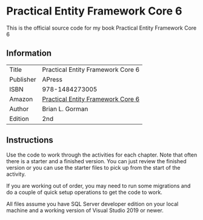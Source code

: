 # Practical Entity Framework Core 6 

This is the official source code for my book Practical Entity Framework Core 6

## Information
| | |
|--|--|  
| Title | Practical Entity Framework Core 6 |  
| Publisher | APress |
| ISBN | 978-1484273005 |
| Amazon | [Practical Entity Framework Core 6](https://www.amazon.com/Practical-Entity-Framework-Core-Applications/dp/1484273001/) |
| Author | Brian L. Gorman |
| Edition | 2nd |

## Instructions  

Use the code to work through the activities for each chapter. Note that often there is a starter and a finished version.  You can just review the finished version or you can use the starter files to pick up from the start of the activity.  

If you are working out of order, you may need to run some migrations and do a couple of quick setup operations to get the code to work.

All files assume you have SQL Server developer edition on your local machine and a working version of Visual Studio 2019 or newer.